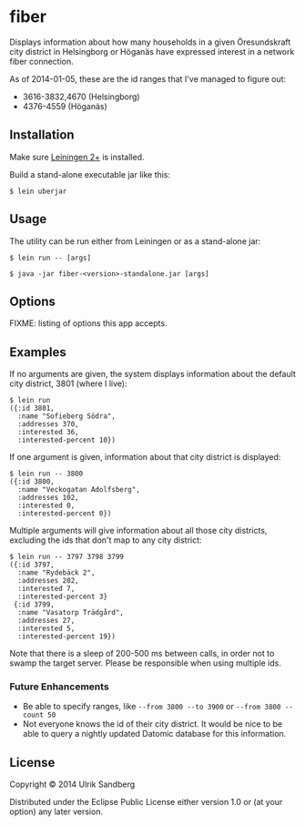 # fiber

Displays information about how many households in a given Öresundskraft
city district in Helsingborg or Höganäs have expressed interest in a network
fiber connection.

As of 2014-01-05, these are the id ranges that I've managed to figure out:

* 3616-3832,4670 (Helsingborg)
* 4376-4559 (Höganäs)

## Installation

Make sure [Leiningen 2+](http://leiningen.org/) is installed.

Build a stand-alone executable jar like this:

    $ lein uberjar

## Usage

The utility can be run either from Leiningen or as a stand-alone jar:

    $ lein run -- [args]

    $ java -jar fiber-<version>-standalone.jar [args]

## Options

FIXME: listing of options this app accepts.

## Examples

If no arguments are given, the system displays information about the default
city district, 3801 (where I live):

    $ lein run
    ({:id 3801,
      :name "Sofieberg Södra",
      :addresses 370,
      :interested 36,
      :interested-percent 10})

If one argument is given, information about that city district is displayed:

    $ lein run -- 3800
    ({:id 3800,
      :name "Veckogatan Adolfsberg",
      :addresses 102,
      :interested 0,
      :interested-percent 0})

Multiple arguments will give information about all those city districts, excluding
the ids that don't map to any city district:

    $ lein run -- 3797 3798 3799
    ({:id 3797,
      :name "Rydebäck 2",
      :addresses 202,
      :interested 7,
      :interested-percent 3}
     {:id 3799,
      :name "Vasatorp Trädgård",
      :addresses 27,
      :interested 5,
      :interested-percent 19})

Note that there is a sleep of 200-500 ms between calls, in order not to swamp
the target server. Please be responsible when using multiple ids.

### Future Enhancements

* Be able to specify ranges, like `--from 3800 --to 3900` or `--from 3800 --count 50`
* Not everyone knows the id of their city district. It would be nice to be able
  to query a nightly updated Datomic database for this information.

## License

Copyright © 2014 Ulrik Sandberg

Distributed under the Eclipse Public License either version 1.0 or (at
your option) any later version.
